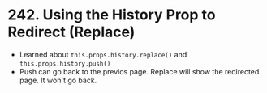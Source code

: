 # 242. Using the History Prop to Redirect (Replace)
- Learned about `this.props.history.replace()` and `this.props.history.push()`
- Push can go back to the previos page. Replace will show the redirected page. It won't go back.